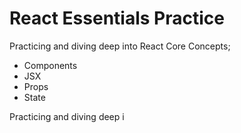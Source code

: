 # React Essentials Practice

Practicing and diving deep into React Core Concepts; 
- Components
- JSX
- Props
- State

Practicing and diving deep i